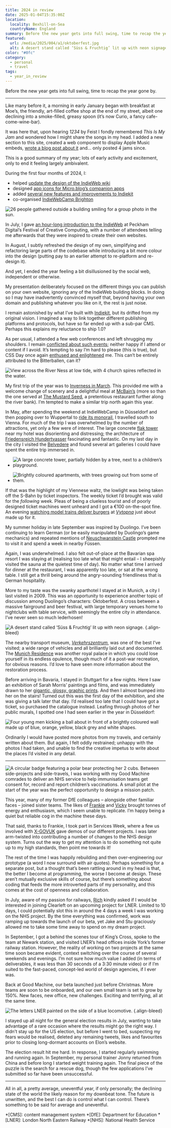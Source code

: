 ```yaml
---
title: 2024 in review
date: 2025-01-04T15:35:00Z
location:
  locality: Bexhill-on-Sea
  countryName: England
summary: Before the new year gets into full swing, time to recap the year gone by.
featured:
  url: /media/2025/004/a1/oktoberfest.jpg
  alt: A desert stand called ‘Süss & Fruchtig’ lit up with neon signage.
color: "#0fc"
category:
  - personal
  - travel
tags:
  - year_in_review
---
```


Before the new year gets into full swing, time to recap the year gone by.

---

Like many before it, a morning in early January began with breakfast at Moe’s, the friendly, art-filled coffee shop at the end of my street, albeit one declining into a smoke-filled, greasy spoon (it’s now Curio, a fancy cafe-come-wine-bar).

It was here that, upon hearing _1234_ by Feist I fondly remembered _This Is My Jam_ and wondered how I might share the songs in my head. I added a new section to this site, created a web component to display Apple Music embeds, [wrote a blog post about it][1] and… only posted 4 jams since.

This is a good summary of my year; lots of early activity and excitement, only to end it feeling largely ambivalent.

During the first four months of 2024, I:

- helped [update the design of the IndieWeb wiki][2]
- designed [app icons for Micro.blog’s companion apps][3]
- added [several new features and improvements to Indiekit][4]
- co-organised [IndieWebCamp Brighton][5]

![26 people gathered outside a building smiling for a group photo in the sun.](/media/2024/069/p1/1.jpg "Attendees at IndieWebCamp Brighton in March. A professional highlight.")

In July, I gave [an hour-long introduction to the IndieWeb][6] at Peckham Digital’s Festival of Creative Computing, with a number of attendees telling me afterwards that they were inspired to create their own websites.

In August, I subtly refreshed the design of my own, simplifying and refactoring large parts of the codebase while introducing a bit more colour into the design (putting pay to an earlier attempt to re-platform and re-design it).

And yet, I ended the year feeling a bit disillusioned by the social web, independent or otherwise.

My presentation deliberately focused on the different things you can publish on your own website, ignoring any of the IndieWeb building blocks. In doing so I may have inadvertently convinced myself that, beyond having your own domain and publishing whatever you like on it, the rest is just noise.

I remain astonished by what I’ve built with [Indiekit][7], but its drifted from my original vision. I imagined a way to link together different publishing platforms and protocols, but have so far ended up with a sub-par CMS. Perhaps this explains my reluctance to ship 1.0?

As per usual, I attended a few web conferences and left shrugging my shoulders. I remain [conflicted about such events][8]; neither happy if I attend or content if I avoid. It’s tempting to say I’m hard to please (this is true), but CSS Day once again [enthused and enlightened][9] me. This can’t be entirely attributed to the Bitterballen, can it?

![View across the River Ness at low tide, with 4 church spires reflected in the water.](/media/2025/004/a1/inverness.jpg "Inverness")

My first trip of the year was to [Inverness in March][10]. This provided me with a welcome change of scenery and a delightful meal at [McBain’s][11] (more so than the one served at [The Mustard Seed][12], a pretentious restaurant further along the river bank). I’m tempted to make a similar trip north again this year.

In May, after spending the weekend at IndieWebCamp in Düsseldorf and then popping over to Wuppertal to [ride its monorail][13], I travelled south to Vienna. For much of the trip I was overwhelmed by the number of attractions, yet only a few were of interest. The large concrete [flak tower][14] near my hotel was disorienting and distressing; the architecture of [Friedensreich Hundertvasser][15] fascinating and fantastic. On my last day in the city I visited the [Belvedere][16] and found several art galleries I could have spent the entire trip immersed in.

- ![A large concrete tower, partially hidden by a tree, next to a children’s playground.](/media/2025/004/a1/flak_tower.jpg "Flak Tower VIII G-Tower in Arenbergpark, Vienna.")

- ![Brightly coloured apartments, with trees growing out from some of them.](/media/2025/004/a1/hundertwasser_building.jpg "Hundertvasserhaus, Vienna.")

If that was the highlight of my Viennese waltz, the lowlight was being taken off the S-Bahn by ticket inspectors. The weekly ticket I’d brought was valid for the _following_ week. Pleas of being a clueless tourist and of poorly designed ticket machines went unheard and I got a €100 on-the-spot fine. An evening [watching model trains deliver burgers][17] at [_Vytopna_][18] just about made up for it.

My summer holiday in late September was inspired by Duolingo. I’ve been continuing to learn German (or be easily manipulated by Duolingo’s game mechanics) and repeated mentions of [Neuschwanstein Castle][19] prompted me to visit it and spend a week in nearby Füssen.

Again, I was underwhelmed. I also felt out-of-place at the Bavarian spa resort I was staying at (realising too late what that might entail – I sheepishly visited the sauna at the quietest time of day). No matter what time I arrived for dinner at the restaurant, I was apparently too late, or sat at the wrong table. I still get a thrill being around the angry-sounding friendliness that is German hospitality.

More to my taste was the swanky aparthotel I stayed at in Munich, a city I last visited in 2009. This was an opportunity to experience another topic of discussion among Duolingo’s characters: Oktoberfest. A cross between a massive fairground and beer festival, with large temporary venues home to nightclubs with table service, with seemingly the entire city in attendance. I’ve never seen so much lederhosen!

![A desert stand called ‘Süss & Fruchtig’ lit up with neon signage.](/media/2025/004/a1/oktoberfest.jpg "My favourite photo from Oktoberfest.")
{.align-bleed}

The nearby transport museum, [_Verkehrszentrum_][20], was one of the best I’ve visited; a wide range of vehicles and all brilliantly laid out and documented. The [Munich Residence][21] was another royal palace in which you could lose yourself in its endless opulence, though much of it a post-war recreation, for obvious reasons. I’d love to have seen more information about the restoration process.

Before arriving in Bavaria, I stayed in Stuttgart for a few nights. Here I saw an exhibition of Sarah Morris’ paintings and films, and was immediately drawn to her [gigantic, glossy, graphic prints][22]. And then I almost bumped into her on the stairs! Turned out this was the first day of the exhibition, and she was giving a talk later that day. I’d realised too late that I could have got a ticket, so purchased the catalogue instead. Leafing through photos of her public murals, I spotted one I had seen earlier in the year in Düsseldorf:

![Four young men kicking a ball about in front of a brightly coloured wall made up of blue, orange, yellow, black grey and white shapes.](/media/2025/004/a1/sarah_morris.jpg "Wall mosaic by Sarah Morris in Paul Klee-Platz, near K20, Dusseldorf.")

Ordinarily I would have posted more photos from my travels, and certainly written about them. But again, I felt oddly restrained; unhappy with the photos I had taken, and unable to find the creative impetus to write about the places I’d visited in any detail.

---

![A circular badge featuring a polar bear protecting her 2 cubs.](/media/2025/004/a1/mavis_mission_patch.png) Between side-projects and side-travels, I was working with my Good Machine comrades to deliver an NHS service to help immunisation teams get consent for, record and report children’s vaccinations. A small pilot at the start of the year was the perfect opportunity to design a mission patch.

This year, many of my former DfE colleagues – alongside other familiar faces – joined sister teams. The likes of [Frankie][23] and [Vicky][24] brought tonnes of energy and enthusiasm, which I seem unable to replicate. I’m happy being a quiet but reliable cog in the machine these days.

That said, thanks to Frankie, I took part in Services Week, where a few us involved with [X-GOVUK][25] gave demos of our different projects. I was later arm-twisted into contributing a number of changes to the NHS design system. Turns out the way to get my attention is to do something not quite up to my high standards, then point me towards it!

The rest of the time I was happily rebuilding and then over-engineering our prototype (a word I now surround with air quotes). Perhaps something for a separate post, but a thought that’s been rattling around in my head is that, the better I become at programming, the worse I become at design. These aren’t mutually exclusive skills of course, but there’s something about coding that feeds the more introverted parts of my personality, and this comes at the cost of openness and collaboration.

In July, aware of my passion for railways, [Rich][26] kindly asked if I would be interested in joining Clearleft on an upcoming project for LNER. Limited to 10 days, I could potentially slot this in around the 4 days a week I was working on the NHS project. By the time everything was confirmed, work was ramping up towards the launch of our beta, yet Jake and Stu graciously allowed me to take some time away to spend on my dream project.

In September, I got a behind the scenes tour of King’s Cross, spoke to the team at Newark station, and visited LNER’s head offices inside York’s former railway station. However, the reality of working on two projects at the same time soon became evident, context switching over the course of several weekends and evenings. I’m not sure how much value I added (in terms of deliverables, it was less than 30 seconds of a 3:30 minute video) or if I’m suited to the fast-paced, concept-led world of design agencies, if I ever was.

Back at Good Machine, our beta launched just before Christmas. More teams are soon to be onboarded, and our own small team is set to grow by 150%. New faces, new office, new challenges. Exciting and terrifying, all at the same time.

![The letters LNER painted on the side of a blue locomotive.](/media/2025/004/a1/lner.jpg "A trip to York of course meant a trip to the National Railway Museum.")
{.align-bleed}

I stayed up all night for the general election results in July, wanting to take advantage of a rare occasion where the results might go the right way. I didn’t stay up for the US election, but before I went to bed, suspecting my fears would be realised, deleted any remaining tweets, likes and favourites prior to closing long-dormant accounts on Elon’s website.

The election result hit me hard. In response, I started regularly swimming and running again. In September, my personal trainer Jonny returned from China and before long I started weight training again. The final piece of the puzzle is the search for a rescue dog, though the few applications I’ve submitted so far have been unsuccessful.

---

All in all, a pretty average, uneventful year, if only personally; the declining state of the world the likely reason for my downbeat tone. The future is unwritten, and the best I can do is control what I can control. There’s something to be said for average and uneventful.

[1]: /2024/005/a1/jams/
[2]: /2024/056/a1/indieweb_dents/#updated_design_for_indie_web_org
[3]: /2024/056/a1/indieweb_dents/#icons_for_micro_blog_s_companion_apps
[4]: /2024/107/a1/indiekit/
[5]: /2024/032/a1/indiewebcamp_brighton/
[6]: /2024/201/s1/peckham_digital/
[7]: https://getindiekit.com
[8]: /2024/135/a1/conferences/
[9]: /2024/161/a1/css_day/
[10]: /2024/073/i1/inverness/
[11]: https://mcbainsbytheriver.com
[12]: https://www.mustardseedrestaurant.co.uk
[13]: /2024/135/p1/
[14]: https://en.wikipedia.org/wiki/Flak_tower
[15]: https://hundertwasser.com/en
[16]: https://www.belvedere.at/en
[17]: https://www.youtube.com/watch?v=rPyIsJfk4zw
[18]: https://www.vytopna.com/en/branch/vienna-naschmarkt
[19]: https://en.wikipedia.org/wiki/Neuschwanstein_Castle
[20]: https://www.deutsches-museum.de/en/verkehrszentrum
[21]: https://en.wikipedia.org/wiki/Munich_Residenz
[22]: https://sarahmorris.com
[23]: https://frankieroberto.github.io/nhsnotes/
[24]: https://www.vickyteinaki.com
[25]: https://x-govuk.github.io
[26]: https://clagnut.com

*[CMS]: content management system
*[DfE]: Department for Education
*[LNER]: London North Eastern Railway
*[NHS]: National Health Service
